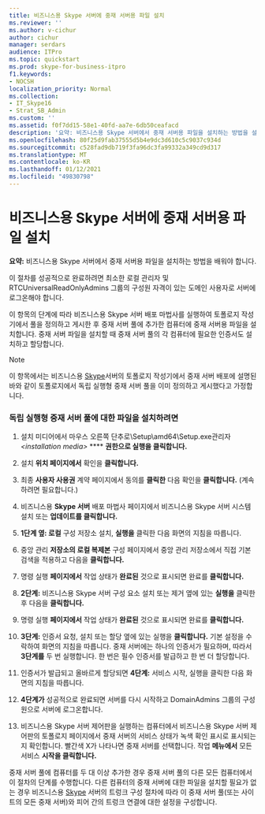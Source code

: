 ```yaml
---
title: 비즈니스용 Skype 서버에 중재 서버용 파일 설치
ms.reviewer: ''
ms.author: v-cichur
author: cichur
manager: serdars
audience: ITPro
ms.topic: quickstart
ms.prod: skype-for-business-itpro
f1.keywords:
- NOCSH
localization_priority: Normal
ms.collection:
- IT_Skype16
- Strat_SB_Admin
ms.custom: ''
ms.assetid: f0f7dd15-58e1-40fd-aa7e-6db50ceafacd
description: '요약: 비즈니스용 Skype 서버에서 중재 서버용 파일을 설치하는 방법을 설명하는 정보를 제공합니다.'
ms.openlocfilehash: 80f25d9fab37555d5b4e9dc3d610c5c9037c934d
ms.sourcegitcommit: c528fad9db719f3fa96dc3fa99332a349cd9d317
ms.translationtype: MT
ms.contentlocale: ko-KR
ms.lasthandoff: 01/12/2021
ms.locfileid: "49830798"
---
```

# <a name="install-the-files-for-mediation-server-in-skype-for-business-server"></a>비즈니스용 Skype 서버에 중재 서버용 파일 설치
 
**요약:** 비즈니스용 Skype 서버에서 중재 서버용 파일을 설치하는 방법을 배워야 합니다.
  
이 절차를 성공적으로 완료하려면 최소한 로컬 관리자 및 RTCUniversalReadOnlyAdmins 그룹의 구성원 자격이 있는 도메인 사용자로 서버에 로그온해야 합니다.
  
이 항목의 단계에 따라 비즈니스용 Skype 서버 배포 마법사를 실행하여 토폴로지 작성기에서 풀을 정의하고 게시한 후 중재 서버 풀에 추가한 컴퓨터에 중재 서버용 파일을 설치합니다. 중재 서버 파일을 설치할 때 중재 서버 풀의 각 컴퓨터에 필요한 인증서도 설치하고 할당합니다. 
  
> [!NOTE]
> 이 항목에서는 비즈니스용 [Skype](deploy-a-mediation-server.md)서버의 토폴로지 작성기에서 중재 서버 배포에 설명된 바와 같이 토폴로지에서 독립 실행형 중재 서버 풀을 이미 정의하고 게시했다고 가정합니다. 
  
### <a name="to-install-the-files-for-a-stand-alone-mediation-server-pool"></a>독립 실행형 중재 서버 풀에 대한 파일을 설치하려면

1. 설치 미디어에서 마우스 오른쪽 단추로\Setup\amd64\Setup.exe관리자 _\<installation media\>_ **** **권한으로 실행을 클릭합니다.**
    
2. 설치 **위치 페이지에서** 확인을 **클릭합니다.**
    
3. 최종 **사용자 사용권** 계약 페이지에서 동의를 **클릭한** 다음 확인을 **클릭합니다.** (계속하려면 필요합니다.)
    
4. 비즈니스용 **Skype 서버** 배포 마법사 페이지에서 비즈니스용 Skype 서버 시스템 설치 또는 **업데이트를 클릭합니다.**
    
5. **1단계 옆: 로컬** 구성 저장소 설치, **실행을** 클릭한 다음 화면의 지침을 따릅니다.
    
6. 중앙 관리 **저장소의 로컬 복제본** 구성 페이지에서 중앙 관리 저장소에서 직접 기본 검색을 적용하고 다음을 **클릭합니다.**
    
7. 명령 실행 **페이지에서** 작업 상태가 **완료된** 것으로 표시되면 완료를 **클릭합니다.**
    
8. **2단계:** 비즈니스용 Skype 서버 구성 요소 설치 또는 제거 옆에 있는 **실행을** 클릭한 후 다음을 **클릭합니다.**
    
9. 명령 실행 **페이지에서** 작업 상태가 **완료된** 것으로 표시되면 완료를 **클릭합니다.**
    
10. **3단계:** 인증서 요청, 설치 또는 할당 옆에 있는 실행을 **클릭합니다.** 기본 설정을 수락하여 화면의 지침을 따릅니다. 중재 서버에는 하나의 인증서가 필요하며, 따라서 **3단계를** 두 번 실행합니다. 한 번은 필수 인증서를 발급하고 한 번 더 할당합니다.
    
11. 인증서가 발급되고 올바르게 할당되면 **4단계:** 서비스 시작, 실행을 클릭한 다음 화면의 지침을 따릅니다.
    
12. **4단계가** 성공적으로 완료되면 서버를 다시 시작하고 DomainAdmins 그룹의 구성원으로 서버에 로그온합니다.
    
13. 비즈니스용 Skype 서버 제어판을 실행하는 컴퓨터에서 비즈니스용  Skype 서버 제어판의 토폴로지 페이지에서 중재 서버의 서비스 상태가 녹색 확인 표시로 표시되는지 확인합니다. 빨간색 X가 나타나면 중재 서버를 선택합니다. 작업 **메뉴에서** 모든 서비스 **시작을 클릭합니다.** 
    
중재 서버 풀에 컴퓨터를 두 대 이상 추가한 경우 중재 서버 풀의 다른 모든 컴퓨터에서 이 절차의 단계를 수행합니다. 다른 컴퓨터의 중재 서버에 대한 파일을 설치할 필요가 없는 경우 비즈니스용 [Skype](configure-trunks.md) 서버의 트렁크 구성 절차에 따라 이 중재 서버 풀(또는 사이트의 모든 중재 서버)와 피어 간의 트렁크 연결에 대한 설정을 구성합니다.

